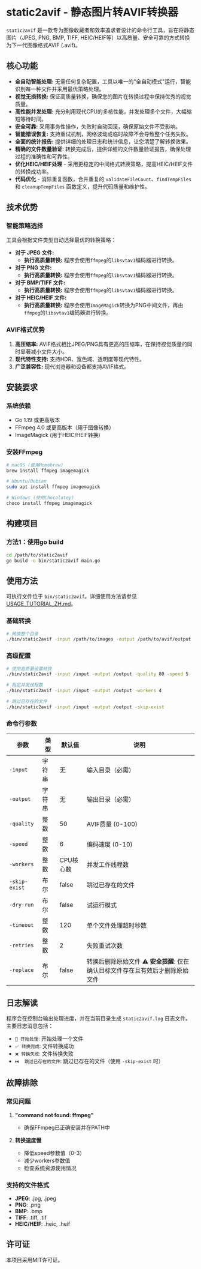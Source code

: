 # static2avif - 静态图片转AVIF转换器

`static2avif` 是一款专为图像收藏者和效率追求者设计的命令行工具，旨在将静态图片（JPEG, PNG, BMP, TIFF, HEIC/HEIF等）以高质量、安全可靠的方式转换为下一代图像格式AVIF (.avif)。

## 核心功能

- **全自动智能处理:** 无需任何复杂配置，工具以唯一的"全自动模式"运行，智能识别每一种文件并采用最优策略处理。
- **视觉无损转换:** 保证高质量转换，确保您的图片在转换过程中保持优秀的视觉质量。
- **高性能并发处理:** 充分利用现代CPU的多核性能，并发处理多个文件，大幅缩短等待时间。
- **安全可靠:** 采用事务性操作，失败时自动回滚，确保原始文件不受影响。
- **智能错误恢复:** 支持重试机制，网络波动或临时故障不会导致整个任务失败。
- **全面的统计报告:** 提供详细的处理日志和统计信息，让您清楚了解转换效果。
- **精确的文件数量验证**: 转换完成后，提供详细的文件数量验证报告，确保处理过程的准确性和可靠性。
- **优化HEIC/HEIF处理** - 采用更稳定的中间格式转换策略，提高HEIC/HEIF文件的转换成功率。
- **代码优化** - 消除重复函数，合并重复的 `validateFileCount`、`findTempFiles` 和 `cleanupTempFiles` 函数定义，提升代码质量和维护性。

## 技术优势

### 智能策略选择

工具会根据文件类型自动选择最优的转换策略：

- **对于 JPEG 文件:**
  - **执行高质量转换:** 程序会使用`ffmpeg`的`libsvtav1`编码器进行转换。
- **对于 PNG 文件:**
  - **执行高质量转换:** 程序会使用`ffmpeg`的`libsvtav1`编码器进行转换。
- **对于 BMP/TIFF 文件:**
  - **执行高质量转换:** 程序会使用`ffmpeg`的`libsvtav1`编码器进行转换。
- **对于 HEIC/HEIF 文件:**
  - **执行高质量转换:** 程序会使用`ImageMagick`转换为PNG中间文件，再由`ffmpeg`的`libsvtav1`编码器进行转换。

### AVIF格式优势

1. **高压缩率:** AVIF格式相比JPEG/PNG具有更高的压缩率，在保持视觉质量的同时显著减小文件大小。
2. **现代特性支持:** 支持HDR、宽色域、透明度等现代特性。
3. **广泛兼容性:** 现代浏览器和设备都支持AVIF格式。

## 安装要求

### 系统依赖
- Go 1.19 或更高版本
- FFmpeg 4.0 或更高版本（用于图像转换）
- ImageMagick (用于HEIC/HEIF转换)

### 安装FFmpeg
```bash
# macOS (使用Homebrew)
brew install ffmpeg imagemagick

# Ubuntu/Debian
sudo apt install ffmpeg imagemagick

# Windows (使用Chocolatey)
choco install ffmpeg imagemagick
```

## 构建项目

### 方法1：使用go build
```bash
cd /path/to/static2avif
go build -o bin/static2avif main.go
```

## 使用方法

可执行文件位于 `bin/static2avif`。详细使用方法请参见 [USAGE_TUTORIAL_ZH.md](../USAGE_TUTORIAL_ZH.md)。

### 基础转换
```bash
# 转换整个目录
./bin/static2avif -input /path/to/images -output /path/to/avif/output
```

### 高级配置
```bash
# 使用高质量设置转换
./bin/static2avif -input /input -output /output -quality 80 -speed 5

# 指定并发线程数
./bin/static2avif -input /input -output /output -workers 4

# 跳过已存在的文件
./bin/static2avif -input /input -output /output -skip-exist
```

### 命令行参数

| 参数 | 类型 | 默认值 | 说明 |
|---|---|---|---|
| `-input` | 字符串 | 无 | 输入目录（必需） |
| `-output` | 字符串 | 无 | 输出目录（必需） |
| `-quality` | 整数 | 50 | AVIF质量 (0-100) |
| `-speed` | 整数 | 6 | 编码速度 (0-10) |
| `-workers` | 整数 | CPU核心数 | 并发工作线程数 |
| `-skip-exist` | 布尔 | false | 跳过已存在的文件 |
| `-dry-run` | 布尔 | false | 试运行模式 |
| `-timeout` | 整数 | 120 | 单个文件处理超时秒数 |
| `-retries` | 整数 | 2 | 失败重试次数 |
| `-replace` | 布尔 | false | 转换后删除原始文件 **⚠️ 安全提醒**: 仅在确认目标文件存在且有效后才删除原始文件 |

## 日志解读

程序会在控制台输出处理进度，并在当前目录生成 `static2avif.log` 日志文件。主要日志消息包括：

- `🔄 开始处理`: 开始处理一个文件
- `✅ 转换完成`: 文件转换成功
- `❌ 转换失败`: 文件转换失败
- `⏭️  跳过已存在的文件`: 跳过已存在的文件（使用 `-skip-exist` 时）

## 故障排除

### 常见问题

1. **"command not found: ffmpeg"**
   - 确保FFmpeg已正确安装并在PATH中

2. **转换速度慢**
   - 降低speed参数值（0-3）
   - 减少workers参数值
   - 检查系统资源使用情况

### 支持的文件格式

- **JPEG**: .jpg, .jpeg
- **PNG**: .png
- **BMP**: .bmp
- **TIFF**: .tiff, .tif
- **HEIC/HEIF**: .heic, .heif

## 许可证

本项目采用MIT许可证。
